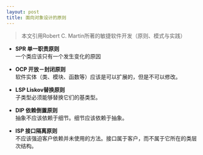 ```yaml
---
layout: post
title: 面向对象设计的原则
---
```


>本文引用Robert C. Martin所著的敏捷软件开发（原则、模式与实践）

* **SPR  单一职责原则**  
	一个类应该只有一个发生变化的原因

* **OCP  开放－封闭原则**  
	软件实体（类、模块、函数等）应该是可以扩展的，但是不可以修改。

* **LSP  Liskov替换原则**  
	子类型必须能够替换它们的基类型。

* **DIP  依赖倒置原则**  
	抽象不应该依赖于细节。细节应该依赖于抽象。

* **ISP  接口隔离原则**  
	不应该强迫客户依赖并未使用的方法。接口属于客户，而不属于它所在的类层次结构。



